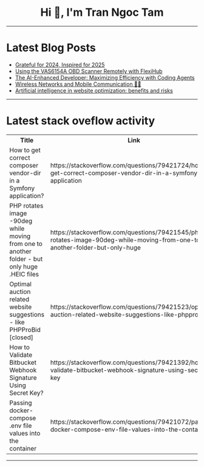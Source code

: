 <h1 align="center">Hi 👋, I'm Tran Ngoc Tam</h1>

---

# Latest Blog Posts 
<!-- BLOG-POST-LIST:START -->
- [Grateful for 2024, Inspired for 2025](https://dev.to/anuradhakumari/grateful-for-2024-inspired-for-2025-11o)
- [Using the VAS6154A OBD Scanner Remotely with FlexiHub](https://dev.to/diana75082290/using-the-vas6154a-obd-scanner-remotely-with-flexihub-2204)
- [The AI-Enhanced Developer: Maximizing Efficiency with Coding Agents](https://dev.to/danielsogl/the-ai-enhanced-developer-maximizing-efficiency-with-coding-agents-2lmf)
- [Wireless Networks and Mobile Communication 📡📲](https://dev.to/arjun98k/wireless-networks-and-mobile-communication-390)
- [Artificial intelligence in website optimization: benefits and risks](https://dev.to/daniellacatus/artificial-intelligence-in-website-optimization-benefits-and-risks-4ebp)
<!-- BLOG-POST-LIST:END -->

---

# Latest stack oveflow activity
<table>
  <tr><th>Title</th><th>Link</th></tr>
  <!-- STACKOVERFLOW:START --><tr><td>How to get correct composer vendor-dir in a Symfony application?</td><td>https://stackoverflow.com/questions/79421724/how-to-get-correct-composer-vendor-dir-in-a-symfony-application</td></tr><tr><td>PHP rotates image -90deg while moving from one to another folder - but only huge .HEIC files</td><td>https://stackoverflow.com/questions/79421545/php-rotates-image-90deg-while-moving-from-one-to-another-folder-but-only-huge</td></tr><tr><td>Optimal auction related website suggestions - like PHPProBid [closed]</td><td>https://stackoverflow.com/questions/79421523/optimal-auction-related-website-suggestions-like-phpprobid</td></tr><tr><td>How to Validate Bitbucket Webhook Signature Using Secret Key?</td><td>https://stackoverflow.com/questions/79421392/how-to-validate-bitbucket-webhook-signature-using-secret-key</td></tr><tr><td>Passing docker-compose .env file values into the container</td><td>https://stackoverflow.com/questions/79421072/passing-docker-compose-env-file-values-into-the-container</td></tr><!-- STACKOVERFLOW:END -->
</table>

---


